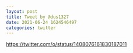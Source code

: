 ```yaml
--- 
layout: post 
title: Tweet by @dus1327 
date: 2021-06-24 1624546497 
categories: twitter 
--- 
```

https://twitter.com/o/status/1408076161830187011
